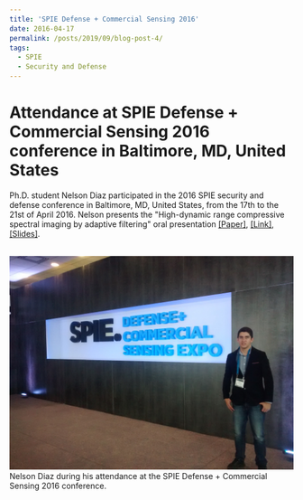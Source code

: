```yaml
---
title: 'SPIE Defense + Commercial Sensing 2016'
date: 2016-04-17
permalink: /posts/2019/09/blog-post-4/
tags:
  - SPIE
  - Security and Defense
---
```


Attendance at SPIE Defense + Commercial Sensing 2016 conference in Baltimore, MD, United States
======

Ph.D. student Nelson Diaz participated in the 2016 SPIE security and defense conference in Baltimore, MD, United States, from the 17th to the 21st of April 2016. Nelson presents the "High-dynamic range compressive spectral imaging by adaptive filtering" oral presentation [[Paper]](https://nelson10.github.io/files/Conference04.pdf), [[Link]](https://www.spiedigitallibrary.org/conference-proceedings-of-spie/9860/98600A/Adaptive-uniform-grayscale-coded-aperture-design-for-high-dynamic-range/10.1117/12.2224378.short?SSO=1&tab=ArticleLinkCited), [[Slides]](https://nelson10.github.io/files/slides04.pdf).

<br/><img src='/images/SPIE2016.jpg'>
Nelson Diaz during his attendance at the SPIE Defense + Commercial Sensing 2016 conference.




